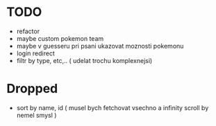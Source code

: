 # TODO
- refactor
- maybe custom pokemon team
- maybe v guesseru pri psani ukazovat moznosti pokemonu
- login redirect
- filtr by type, etc,.. ( udelat trochu komplexnejsi)

# Dropped
- sort by name, id ( musel bych fetchovat vsechno a infinity scroll by nemel smysl )